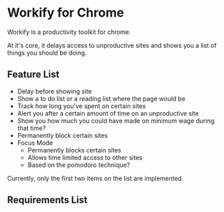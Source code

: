 # Workify for Chrome

Workify is a productivity toolkit for chrome.

At it's core, it delays access to unproductive sites and shows you a list of things you should be doing.

## Feature List

* Delay before showing site
* Show a to do list or a reading list where the page would be
* Track how long you've spent on certain sites
* Alert you after a certain amount of time on an unproductive site
* Show you how much you could have made on minimum wage during that time?
* Permanently block certain sites
* Focus Mode
    * Permanently blocks certain sites
    * Allows time limited access to other sites
    * Based on the pomodoro technique?

Currently, only the first two items on the list are implemented.

## Requirements List

